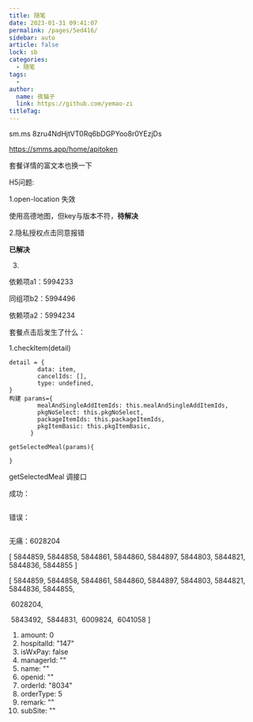 ```yaml
---
title: 随笔
date: 2023-01-31 09:41:07
permalink: /pages/5ed416/
sidebar: auto
article: false
lock: sb
categories:
  - 随笔
tags:
  - 
author: 
  name: 夜猫子
  link: https://github.com/yemao-zi
titleTag: 
---
```


sm.ms 8zru4NdHjtVT0Rq6bDGPYoo8r0YEzjDs

https://smms.app/home/apitoken



套餐详情的富文本也换一下

H5问题:

1.open-location 失效

使用高德地图，但key与版本不符，**待解决**

2.隐私授权点击同意报错

**已解决**

3.

依赖项a1：5994233

同组项b2：5994496

依赖项a2：5994234



套餐点击后发生了什么：

1.checkItem(detail)

```
detail = {
        data: item,
        cancelIds: [],
        type: undefined,
}
构建 params={
        mealAndSingleAddItemIds: this.mealAndSingleAddItemIds,
        pkgNoSelect: this.pkgNoSelect,
        packageItemIds: this.packageItemIds,
        pkgItemBasic: this.pkgItemBasic,
      }

getSelectedMeal(params){

}
```

getSelectedMeal 调接口

成功：

```

```

错误：

```

```

无痛：6028204

[
  5844859,
  5844858,
  5844861,
  5844860,
  5844897,
  5844803,
  5844821,
  5844836,
  5844855
]

[
    5844859,
    5844858,
    5844861,
    5844860,
    5844897,
    5844803,
    5844821,
    5844836,
    5844855,

​    6028204,

​    5843492,
​    5844831,
​    6009824,
​    6041058
]

1. amount: 0
2. hospitalId: "147"
3. isWxPay: false
4. managerId: ""
5. name: ""
6. openid: ""
7. orderId: "8034"
8. orderType: 5
9. remark: ""
10. subSite: ""